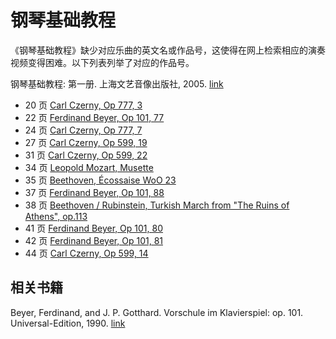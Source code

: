 # 钢琴基础教程
《钢琴基础教程》缺少对应乐曲的英文名或作品号，这使得在网上检索相应的演奏视频变得困难。以下列表列举了对应的作品号。

钢琴基础教程: 第一册. 上海文艺音像出版社, 2005. [link](https://www.amazon.cn/dp/B01G14JDJM/)

* 20 页 [Carl Czerny, Op 777, 3](https://www.youtube.com/watch?v=OSA-NZmF8aQ)
* 22 页 [Ferdinand Beyer, Op 101, 77](https://www.youtube.com/watch?v=0l0LgIExWlc)
* 24 页 [Carl Czerny, Op 777, 7](https://www.youtube.com/watch?v=BgnJetgXExk)
* 27 页 [Carl Czerny, Op 599, 19](https://www.youtube.com/watch?v=d2BU9z_IoVA)
* 31 页 [Carl Czerny, Op 599, 22](https://www.youtube.com/watch?v=z9zwSQ9UkN8)
* 34 页 [Leopold Mozart, Musette](https://www.youtube.com/watch?v=WxQaFGixajY)
* 35 页 [Beethoven, Écossaise WoO 23](https://www.youtube.com/watch?v=CQLcZQwwUug)
* 37 页 [Ferdinand Beyer, Op 101, 88](https://www.youtube.com/watch?v=b_S4lmvmiFI)
* 38 页 [Beethoven / Rubinstein, Turkish March from "The Ruins of Athens", op.113](https://www.youtube.com/watch?v=K865UPovois)
* 41 页 [Ferdinand Beyer, Op 101, 80](https://www.youtube.com/watch?v=mXo-q1RESQI)
* 42 页 [Ferdinand Beyer, Op 101, 81](https://www.youtube.com/watch?v=glqq-_8OT5U)
* 44 页 [Carl Czerny, Op 599, 14](https://www.youtube.com/watch?v=vsQE8-TQJ-8)


## 相关书籍
Beyer, Ferdinand, and J. P. Gotthard. Vorschule im Klavierspiel: op. 101. Universal-Edition, 1990. [link](https://imslp.org/wiki/Vorschule_im_Klavierspiel%2C_Op.101_(Beyer%2C_Ferdinand))
